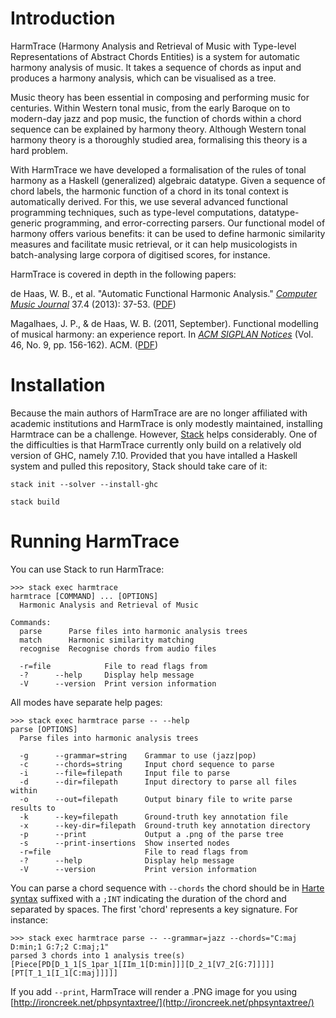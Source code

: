 # Introduction

HarmTrace (Harmony Analysis and Retrieval of Music with Type-level 
Representations of Abstract Chords Entities) is a system for automatic harmony 
analysis of music. It takes a sequence of chords as input and produces a harmony 
analysis, which can be visualised as a tree. 


Music theory has been essential in composing and performing music for centuries. 
Within Western tonal music, from the early Baroque on to modern-day jazz and pop 
music, the function of chords within a chord sequence can be explained by 
harmony theory. Although Western tonal harmony theory is a thoroughly studied 
area, formalising this theory is a hard problem. 


With HarmTrace we have developed a formalisation of the rules of tonal harmony 
as a Haskell (generalized) algebraic datatype. Given a sequence of chord labels, 
the harmonic function of a chord in its tonal context is automatically derived. 
For this, we use several advanced functional programming techniques, such as 
type-level computations, datatype-generic programming, and error-correcting 
parsers. Our functional model of harmony offers various benefits: it can be used 
to define harmonic similarity measures and facilitate music retrieval, or it can 
help musicologists in batch-analysing large corpora of digitised scores, for 
instance. 


HarmTrace is covered in depth in the following papers: 

de Haas, W. B., et al. "Automatic Functional Harmonic Analysis." 
_[Computer Music Journal](http://www.mitpressjournals.org/doi/10.1162/COMJ_a_00209)_ 
37.4 (2013): 37-53. 
([PDF](http://www.mitpressjournals.org/doi/pdf/10.1162/COMJ_a_00209))

Magalhaes, J. P., & de Haas, W. B. (2011, September). Functional modelling of
musical harmony: an experience report. In 
_[ACM SIGPLAN Notices](http://dl.acm.org/citation.cfm?id=2034797&dl=ACM&coll=DL&CFID=792765209&CFTOKEN=90344854)_ 
(Vol. 46, No. 9, pp. 156-162). ACM. 
([PDF](http://www.cs.uu.nl/groups/MG/multimedia/publications/art/icfp2011.pdf))

# Installation

Because the main authors of HarmTrace are are no longer affiliated with 
academic institutions and HarmTrace is only modestly maintained, installing 
Harmtrace can be a challenge. However, [Stack](
https://docs.haskellstack.org/en/stable/README/) helps considerably. One of 
the difficulties is that HarmTrace currently only build on a relatively old 
version of GHC, namely 7.10. Provided that you have intalled a Haskell system 
and pulled this repository, Stack should take care of it:

`stack init --solver --install-ghc`

`stack build`

# Running HarmTrace

You can use Stack to run HarmTrace:

```
>>> stack exec harmtrace
harmtrace [COMMAND] ... [OPTIONS]
  Harmonic Analysis and Retrieval of Music

Commands:
  parse      Parse files into harmonic analysis trees
  match      Harmonic similarity matching
  recognise  Recognise chords from audio files

  -r=file            File to read flags from
  -?      --help     Display help message
  -V      --version  Print version information
```

All modes have separate help pages:
```
>>> stack exec harmtrace parse -- --help
parse [OPTIONS]
  Parse files into harmonic analysis trees

  -g      --grammar=string    Grammar to use (jazz|pop)
  -c      --chords=string     Input chord sequence to parse
  -i      --file=filepath     Input file to parse
  -d      --dir=filepath      Input directory to parse all files within
  -o      --out=filepath      Output binary file to write parse results to
  -k      --key=filepath      Ground-truth key annotation file
  -x      --key-dir=filepath  Ground-truth key annotation directory
  -p      --print             Output a .png of the parse tree
  -s      --print-insertions  Show inserted nodes
  -r=file                     File to read flags from
  -?      --help              Display help message
  -V      --version           Print version information
```

You can parse a chord sequence with `--chords` the chord should be in [Harte 
syntax](http://ismir2005.ismir.net/proceedings/1080.pdf) suffixed with a 
`;INT` indicating the duration of the chord and separated by spaces. The 
first 'chord' represents a key signature. For instance:
```
>>> stack exec harmtrace parse -- --grammar=jazz --chords="C:maj D:min;1 G:7;2 C:maj;1"
parsed 3 chords into 1 analysis tree(s)
[Piece[PD[D_1_1[S_1par_1[IIm_1[D:min]]][D_2_1[V7_2[G:7]]]]][PT[T_1_1[I_1[C:maj]]]]]
```
If you add `--print`, HarmTrace will render a .PNG image for you using 
[http://ironcreek.net/phpsyntaxtree/](http://ironcreek.net/phpsyntaxtree/)
